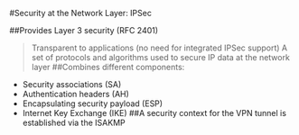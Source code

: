 #Security at the Network Layer: IPSec

##Provides Layer 3 security (RFC 2401)
> Transparent to applications (no need for integrated IPSec support)
> A set of protocols and algorithms used to secure IP data at the network layer
##Combines different components:
- Security associations (SA)
- Authentication headers (AH)
- Encapsulating security payload (ESP)
- Internet Key Exchange (IKE)
##A security context for the VPN tunnel is established via the ISAKMP
